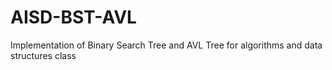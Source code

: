 # AISD-BST-AVL

Implementation of Binary Search Tree and AVL Tree for algorithms and data structures class
